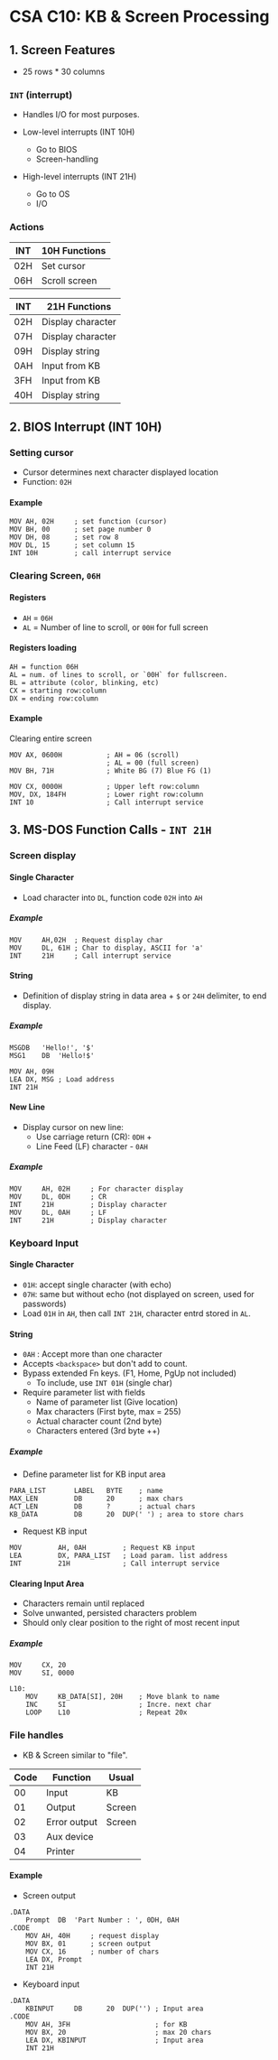 # CSA C10: KB & Screen Processing

## 1. Screen Features

- 25 rows \* 30 columns

### `INT` (interrupt)

- Handles I/O for most purposes.
- Low-level interrupts (INT 10H)
  - Go to BIOS
  - Screen-handling

- High-level interrupts (INT 21H)
  - Go to OS
  - I/O

### Actions

| INT  | 10H Functions |
| ---- | ------------- |
| 02H  | Set cursor    |
| 06H  | Scroll screen |

| INT  | 21H Functions     |
| ---- | ----------------- |
| 02H  | Display character |
| 07H  | Display character |
| 09H  | Display string    |
| 0AH  | Input from KB     |
| 3FH  | Input from KB     |
| 40H  | Display string    |

## 2. BIOS Interrupt (INT 10H)

### Setting cursor

- Cursor determines next character displayed location
- Function: `02H`

#### Example

```assembly
MOV	AH, 02H		; set function (cursor)
MOV	BH, 00		; set page number 0
MOV	DH, 08		; set row 8
MOV	DL, 15		; set column 15
INT	10H			; call interrupt service
```

### Clearing Screen, `06H`

#### Registers

- `AH` = `06H`
- `AL` = Number of line to scroll, or `00H` for full screen

#### Registers loading

```assembly
AH = function 06H
AL = num. of lines to scroll, or `00H` for fullscreen.
BL = attribute (color, blinking, etc)
CX = starting row:column
DX = ending row:column
```

#### Example

Clearing entire screen

```assembly
MOV	AX, 0600H			; AH = 06 (scroll)
						; AL = 00 (full screen)
MOV BH, 71H				; White BG (7) Blue FG (1)

MOV CX, 0000H			; Upper left row:column
MOV, DX, 184FH			; Lower right row:column
INT 10					; Call interrupt service
```

## 3. MS-DOS Function Calls - `INT 21H`

### Screen display

#### Single Character

- Load character into `DL`, function code `02H` into `AH`

##### Example

```assembly
MOV 	AH,02H	; Request display char
MOV		DL, 61H	; Char to display, ASCII for 'a'
INT 	21H		; Call interrupt service
```

#### String

- Definition of display string in data area + `$` or `24H` delimiter, to end display.

##### Example

```assembly
MSGDB 	'Hello!', '$'
MSG1	DB	'Hello!$'

MOV AH, 09H
LEA DX, MSG	; Load address
INT	21H
```

#### New Line

- Display cursor on new line:
  - Use carriage return (CR): `0DH` +
  - Line Feed (LF) character - `0AH`

##### Example

```assembly
MOV 	AH, 02H		; For character display
MOV		DL, 0DH		; CR
INT		21H			; Display character
MOV		DL, 0AH		; LF
INT 	21H			; Display character
```

### Keyboard Input

#### Single Character

- `01H`: accept single character (with echo)
- `07H`: same but without echo (not displayed on screen, used for passwords)
- Load `01H` in `AH`, then call `INT 21H`, character entrd stored in `AL`.

#### String

- `0AH` : Accept more than one character
- Accepts `<backspace>` but don't add to count.
- Bypass extended Fn keys. (F1, Home, PgUp not included)
  - To include, use `INT 01H` (single char)
- Require parameter list with fields
  - Name of parameter list (Give location)
  - Max characters (First byte, max = 255)
  - Actual character count (2nd byte)
  - Characters entered (3rd byte ++)

##### Example

- Define parameter list for KB input area

```assembly
PARA_LIST 		LABEL	BYTE	; name
MAX_LEN			DB		20		; max chars
ACT_LEN			DB		?		; actual chars
KB_DATA			DB		20	DUP(' ') ; area to store chars
```

- Request KB input

```assembly
MOV 		AH, 0AH 		; Request KB input
LEA			DX, PARA_LIST	; Load param. list address
INT			21H				; Call interrupt service
```

#### Clearing Input Area

- Characters remain until replaced
- Solve unwanted, persisted characters problem
- Should only clear position to the right of most recent input

##### Example

```assembly
MOV 	CX, 20
MOV		SI, 0000

L10:
	MOV 	KB_DATA[SI], 20H 	; Move blank to name
	INC 	SI					; Incre. next char
	LOOP	L10					; Repeat 20x
```

### File handles

- KB & Screen similar to "file".

| Code | Function     | Usual  |
| ---- | ------------ | ------ |
| 00   | Input        | KB     |
| 01   | Output       | Screen |
| 02   | Error output | Screen |
| 03   | Aux device   |        |
| 04   | Printer      |        |

#### Example

- Screen output

```assembly
.DATA
	Prompt	DB	'Part Number : ', 0DH, 0AH
.CODE
	MOV	AH, 40H 	; request display
	MOV	BX, 01		; screen output
	MOV CX, 16		; number of chars
	LEA	DX, Prompt
	INT 21H
```

- Keyboard input

```assembly
.DATA
	KBINPUT 	DB		20	DUP('') ; Input area
.CODE
	MOV AH, 3FH 					; for KB
	MOV	BX, 20						; max 20 chars
	LEA	DX, KBINPUT					; Input area
	INT 21H
```

